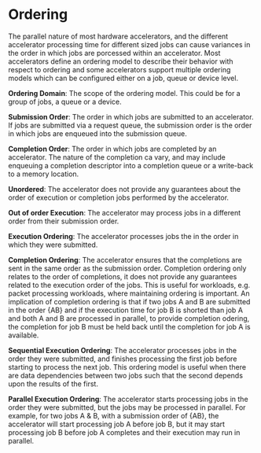 # Ordering

The parallel nature of most hardware accelerators, and the different accelerator processing time for different sized jobs can cause variances in the order in which jobs are porcessed within an accelerator. Most accelerators define an ordering model to describe their behavior with respect to ordering and some accelerators support multiple ordering models which can be configured either on a job, queue or device level.

**Ordering Domain**: The scope of the ordering model. This could be for a group of jobs, a queue or a device.

**Submission Order**: The order in which jobs are submitted to an accelerator. If jobs are submitted via a request queue, the submission order is the order in which jobs are enqueued into the submission queue.

**Completion Order**: The order in which jobs are completed by an accelerator. The nature of the completion ca vary, and may include enqueuing a completion descriptor into a completion queue or a write-back to a memory location.

**Unordered**: The accelerator does not provide any guarantees about the order of execution or completion jobs performed by the accelerator.

**Out of order Execution**: The accelerator may process jobs in a different order from their submission order.

**Execution Ordering**: The accelerator processes jobs the in the order in which they were submitted.

**Completion Ordering**: The accelerator ensures that the completions are sent in the same order as the submission order. Completion ordering only relates to the order of completions, it does not provide any guarantees related to the execution order of the jobs. This is useful for workloads, e.g. packet processing workloads, where maintaining ordering is important. An implication of completion ordering is that if two jobs A and B are submitted in the order {AB} and if the execution time for job B is shorted than job A and both A and B are processed in parallel, to provide completion odering, the completion for job B must be held back until the completion for job A is available.

**Sequential Execution Ordering**: The accelerator processes jobs in the order they were submitted, and finishes processing the first job before starting to process the next job. This ordering model is useful when there are data dependencies between two jobs such that the second depends upon the results of the first.

**Parallel Execution Ordering**: The accelerator starts processing jobs in the order they were submitted, but the jobs may be processed in parallel. For example, for two jobs A & B, with a submission order of {AB}, the accelerator will start processing job A before job B, but it may start processing job B before job A completes and their execution may run in parallel.